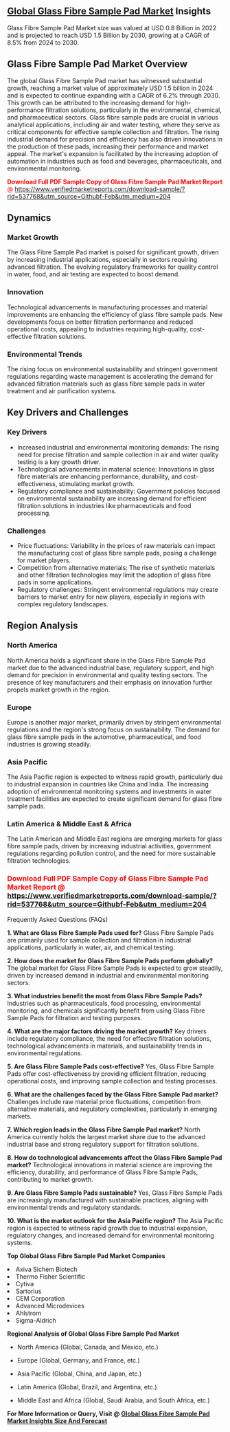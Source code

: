 <h2><a href="https://www.verifiedmarketreports.com/download-sample/?rid=537768&amp;utm_source=Githubf&amp;utm_medium=204" target="_blank">Global Glass Fibre Sample Pad Market</a> Insights</h2><p>Glass Fibre Sample Pad Market size was valued at USD 0.8 Billion in 2022 and is projected to reach USD 1.5 Billion by 2030, growing at a CAGR of 8.5% from 2024 to 2030.</p><p><h2>Glass Fibre Sample Pad Market Overview</h2> <p>The global Glass Fibre Sample Pad market has witnessed substantial growth, reaching a market value of approximately USD 1.5 billion in 2024 and is expected to continue expanding with a CAGR of 6.2% through 2030. This growth can be attributed to the increasing demand for high-performance filtration solutions, particularly in the environmental, chemical, and pharmaceutical sectors. Glass fibre sample pads are crucial in various analytical applications, including air and water testing, where they serve as critical components for effective sample collection and filtration. The rising industrial demand for precision and efficiency has also driven innovations in the production of these pads, increasing their performance and market appeal. The market's expansion is facilitated by the increasing adoption of automation in industries such as food and beverages, pharmaceuticals, and environmental monitoring. <p><span class=""><span style="color: #ff0000;"><strong>Download Full PDF Sample Copy of Glass Fibre Sample Pad Market Report</strong> @ </span><a href="https://www.verifiedmarketreports.com/download-sample/?rid=537768&amp;utm_source=Githubf-Feb&amp;utm_medium=204" target="_blank">https://www.verifiedmarketreports.com/download-sample/?rid=537768&amp;utm_source=Githubf-Feb&amp;utm_medium=204</a></span></p></p> <h2>Dynamics</h2> <h3>Market Growth</h3> <p>The Glass Fibre Sample Pad market is poised for significant growth, driven by increasing industrial applications, especially in sectors requiring advanced filtration. The evolving regulatory frameworks for quality control in water, food, and air testing are expected to boost demand. <h3>Innovation</h3> <p>Technological advancements in manufacturing processes and material improvements are enhancing the efficiency of glass fibre sample pads. New developments focus on better filtration performance and reduced operational costs, appealing to industries requiring high-quality, cost-effective filtration solutions. <h3>Environmental Trends</h3> <p>The rising focus on environmental sustainability and stringent government regulations regarding waste management is accelerating the demand for advanced filtration materials such as glass fibre sample pads in water treatment and air purification systems. </p> <h2>Key Drivers and Challenges</h2> <h3>Key Drivers</h3> <ul> <li>Increased industrial and environmental monitoring demands: The rising need for precise filtration and sample collection in air and water quality testing is a key growth driver.</li> <li>Technological advancements in material science: Innovations in glass fibre materials are enhancing performance, durability, and cost-effectiveness, stimulating market growth.</li> <li>Regulatory compliance and sustainability: Government policies focused on environmental sustainability are increasing demand for efficient filtration solutions in industries like pharmaceuticals and food processing.</li> </ul> <h3>Challenges</h3> <ul> <li>Price fluctuations: Variability in the prices of raw materials can impact the manufacturing cost of glass fibre sample pads, posing a challenge for market players.</li> <li>Competition from alternative materials: The rise of synthetic materials and other filtration technologies may limit the adoption of glass fibre pads in some applications.</li> <li>Regulatory challenges: Stringent environmental regulations may create barriers to market entry for new players, especially in regions with complex regulatory landscapes.</li> </ul> <h2>Region Analysis</h2> <h3>North America</h3> <p>North America holds a significant share in the Glass Fibre Sample Pad market due to the advanced industrial base, regulatory support, and high demand for precision in environmental and quality testing sectors. The presence of key manufacturers and their emphasis on innovation further propels market growth in the region. <h3>Europe</h3> <p>Europe is another major market, primarily driven by stringent environmental regulations and the region's strong focus on sustainability. The demand for glass fibre sample pads in the automotive, pharmaceutical, and food industries is growing steadily. <h3>Asia Pacific</h3> <p>The Asia Pacific region is expected to witness rapid growth, particularly due to industrial expansion in countries like China and India. The increasing adoption of environmental monitoring systems and investments in water treatment facilities are expected to create significant demand for glass fibre sample pads. <h3>Latin America & Middle East & Africa</h3> <p>The Latin American and Middle East regions are emerging markets for glass fibre sample pads, driven by increasing industrial activities, government regulations regarding pollution control, and the need for more sustainable filtration technologies.</p> <h3><p><span class=""><span style="color: #ff0000;"><strong>Download Full PDF Sample Copy of Glass Fibre Sample Pad Market Report</strong> @ </span><a href="https://www.verifiedmarketreports.com/download-sample/?rid=537768&amp;utm_source=Githubf-Feb&amp;utm_medium=204" target="_blank">https://www.verifiedmarketreports.com/download-sample/?rid=537768&amp;utm_source=Githubf-Feb&amp;utm_medium=204</a></span></p></h3> <p>Frequently Asked Questions (FAQs)</p> <p><b>1. What are Glass Fibre Sample Pads used for?</b> Glass Fibre Sample Pads are primarily used for sample collection and filtration in industrial applications, particularly in water, air, and chemical testing.</p> <p><b>2. How does the market for Glass Fibre Sample Pads perform globally?</b> The global market for Glass Fibre Sample Pads is expected to grow steadily, driven by increased demand in industrial and environmental monitoring sectors.</p> <p><b>3. What industries benefit the most from Glass Fibre Sample Pads?</b> Industries such as pharmaceuticals, food processing, environmental monitoring, and chemicals significantly benefit from using Glass Fibre Sample Pads for filtration and testing purposes.</p> <p><b>4. What are the major factors driving the market growth?</b> Key drivers include regulatory compliance, the need for effective filtration solutions, technological advancements in materials, and sustainability trends in environmental regulations.</p> <p><b>5. Are Glass Fibre Sample Pads cost-effective?</b> Yes, Glass Fibre Sample Pads offer cost-effectiveness by providing efficient filtration, reducing operational costs, and improving sample collection and testing processes.</p> <p><b>6. What are the challenges faced by the Glass Fibre Sample Pad market?</b> Challenges include raw material price fluctuations, competition from alternative materials, and regulatory complexities, particularly in emerging markets.</p> <p><b>7. Which region leads in the Glass Fibre Sample Pad market?</b> North America currently holds the largest market share due to the advanced industrial base and strong regulatory support for filtration solutions.</p> <p><b>8. How do technological advancements affect the Glass Fibre Sample Pad market?</b> Technological innovations in material science are improving the efficiency, durability, and performance of Glass Fibre Sample Pads, contributing to market growth.</p> <p><b>9. Are Glass Fibre Sample Pads sustainable?</b> Yes, Glass Fibre Sample Pads are increasingly manufactured with sustainable practices, aligning with environmental trends and regulatory standards.</p> <p><b>10. What is the market outlook for the Asia Pacific region?</b> The Asia Pacific region is expected to witness rapid growth due to industrial expansion, regulatory changes, and increased demand for environmental monitoring systems.</p> </p><p><strong>Top Global Glass Fibre Sample Pad Market Companies</strong></p><div data-test-id=""><p><li>Axiva Sichem Biotech</li><li> Thermo Fisher Scientific</li><li> Cytiva</li><li> Sartorius</li><li> CEM Corporation</li><li> Advanced Microdevices</li><li> Ahlstrom</li><li> Sigma-Aldrich</li></p><div><strong>Regional Analysis of&nbsp;Global Glass Fibre Sample Pad Market</strong></div><ul><li dir="ltr"><p dir="ltr">North America&nbsp;(Global, Canada, and Mexico, etc.)</p></li><li dir="ltr"><p dir="ltr">Europe (Global, Germany, and France, etc.)</p></li><li dir="ltr"><p dir="ltr">Asia Pacific&nbsp;(Global, China, and Japan, etc.)</p></li><li dir="ltr"><p dir="ltr">Latin America&nbsp;(Global, Brazil, and Argentina, etc.)</p></li><li dir="ltr">Middle East and Africa&nbsp;(Global, Saudi Arabia, and South Africa, etc.)</li></ul><p><strong>For More Information or Query, Visit @&nbsp;</strong><strong><a href="https://www.verifiedmarketreports.com/product/glass-fibre-sample-pad-market/?utm_source=Githubf&amp;utm_medium=204" target="_blank">Global Glass Fibre Sample Pad Market Insights Size And Forecast</a></strong></p></div>
